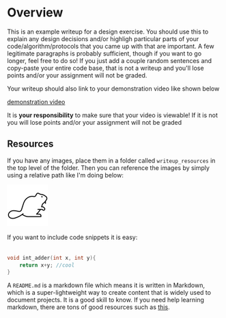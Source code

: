# Overview

This is an example writeup for a design exercise.  You should use this to explain any design decisions and/or highligh particular parts of your code/algorithm/protocols that you came up with that are important.  A few legitimate paragraphs is probably sufficient, though if you want to go longer, feel free to do so!  If you just add a couple random sentences and copy-paste your entire code base, that is not a writeup and you'll lose points and/or your assignment will not be graded.

Your writeup should also link to your demonstration video like shown below

[demonstration video](https://www.youtube.com/watch?v=GqoFyI8VGLg)

It is **your responsibility** to make sure that your video is viewable! If it is not you will lose points and/or your assignment will not be graded

## Resources

If you have any images, place them in a folder called `writeup_resources` in the top level of the folder. Then you can reference the images by simply using a relative path like I'm doing below:

![An example test image](./writeup_resources/beaver.jpg)

If you want to include code snippets it is easy:

```cpp

void int_adder(int x, int y){
    return x+y; //cool
}
```

A `README.md` is a markdown file which means it is written in Markdown, which is a super-lightweight way to create content that is widely used to document projects. It is a good skill to know.  If you need help learning markdown, there are tons of good resources such as [this](https://www.markdownguide.org/getting-started/).



